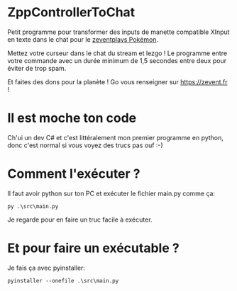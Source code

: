 # ZppControllerToChat
Petit programme pour transformer des inputs de manette compatible XInput en texte dans le chat pour le [zeventplays Pokémon](https://www.twitch.tv/zeventplays).

Mettez votre curseur dans le chat du stream et lezgo ! Le programme entre votre commande avec un durée minimum de 1,5 secondes entre deux pour éviter de trop spam. 

Et faites des dons pour la planète ! Go vous renseigner sur https://zevent.fr !

# Il est moche ton code
Ch'ui un dev C# et c'est littéralement mon premier programme en python, donc c'est normal si vous voyez des trucs pas ouf :-)

# Comment l'exécuter ?
Il faut avoir python sur ton PC et exécuter le fichier main.py comme ça:

    py .\src\main.py

Je regarde pour en faire un truc facile à exécuter.

# Et pour faire un exécutable ?
Je fais ça avec pyinstaller:

    pyinstaller --onefile .\src\main.py